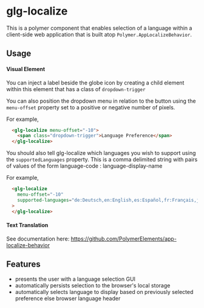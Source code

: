 # glg-localize

This is a polymer component that enables selection of a language within a
client-side web application that is built atop
`Polymer.AppLocalizeBehavior`.

## Usage

#### Visual Element
You can inject a label beside the globe icon by creating a child
element within this element that has a class of
`dropdown-trigger`

You can also position the dropdown menu in relation to the button using
the `menu-offset` property set to a positive or negative number of
pixels.

For example,

```html
  <glg-localize menu-offset="-10">
    <span class="dropdown-trigger">Language Preference</span>
  </glg-localize>
```

You should also tell glg-localize which languages you wish to support
using the `supportedLanguages` property.  This is a comma delimited
string with pairs of values of the form language-code : language-display-name

For example,

```html
  <glg-localize
    menu-offset="-10"
    supported-languages="de:Deutsch,en:English,es:Español,fr:Français,jp:日本語,ko:한국어,pt:Português,zh:中文（简体中文)"
  >
  </glg-localize>
```

#### Text Translation
See documentation here:
https://github.com/PolymerElements/app-localize-behavior


## Features
* presents the user with a language selection GUI
* automatically persists selection to the browser's local storage
* automatically selects language to display based on previously selected
preference else browser language header

